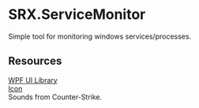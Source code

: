 # SRX.ServiceMonitor
Simple tool for monitoring windows services/processes.

## Resources
<a href="https://github.com/lepoco/wpfui" target="_blank">WPF UI Library</a><br/>
<a href="https://iconarchive.com/show/oxygen-icons-by-oxygen-icons.org/Apps-utilities-system-monitor-icon.html" target="_blank">Icon</a><br/>
Sounds from Counter-Strike.
